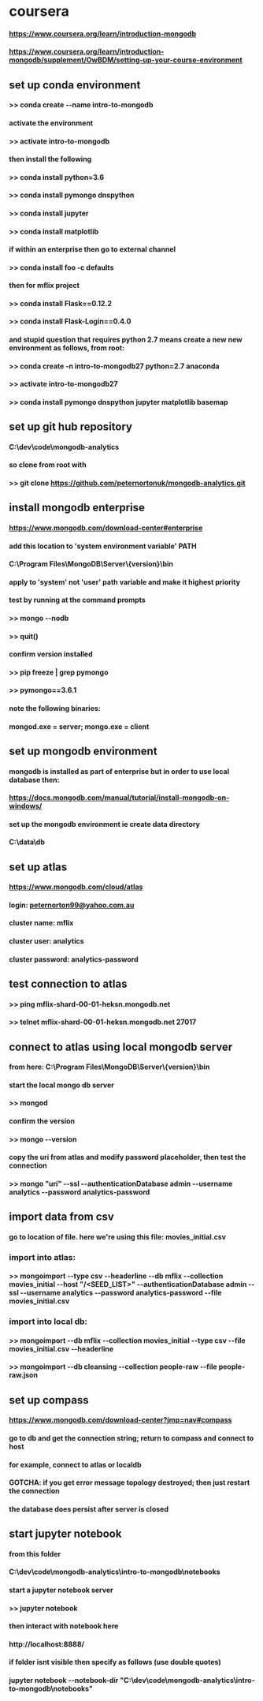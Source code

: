 # coursera
#### https://www.coursera.org/learn/introduction-mongodb
#### https://www.coursera.org/learn/introduction-mongodb/supplement/OwBDM/setting-up-your-course-environment

## set up conda environment
#### >> conda create --name intro-to-mongodb
#### activate the environment
#### >> activate intro-to-mongodb
#### then install the following
#### >> conda install python=3.6
#### >> conda install pymongo dnspython
#### >> conda install jupyter
#### >> conda install matplotlib
#### if within an enterprise then go to external channel
#### >> conda install foo -c defaults
#### then for mflix project
#### >> conda install Flask==0.12.2
#### >> conda install Flask-Login==0.4.0
#### and stupid question that requires python 2.7 means create a new new environment as follows, from root:
#### >> conda create -n intro-to-mongodb27 python=2.7 anaconda
#### >> activate intro-to-mongodb27
#### >> conda install pymongo dnspython jupyter matplotlib basemap

## set up git hub repository
#### C:\dev\code\mongodb-analytics
#### so clone from root with
#### >> git clone https://github.com/peternortonuk/mongodb-analytics.git

## install mongodb enterprise
#### https://www.mongodb.com/download-center#enterprise
#### add this location to 'system environment variable' PATH 
#### C:\Program Files\MongoDB\Server\\{version}\bin
#### apply to 'system' not 'user' path variable and make it highest priority
#### test by running at the command prompts
#### >> mongo --nodb
#### >> quit()
#### confirm version installed
#### >> pip freeze | grep pymongo
#### >> pymongo==3.6.1
#### note the following binaries:
#### mongod.exe = server; mongo.exe = client

## set up mongodb environment
#### mongodb is installed as part of enterprise but in order to use local database then:
#### https://docs.mongodb.com/manual/tutorial/install-mongodb-on-windows/
#### set up the mongodb environment ie create data directory
#### C:\data\db

## set up atlas
#### https://www.mongodb.com/cloud/atlas
#### login: peternorton99@yahoo.com.au
#### cluster name: mflix
#### cluster user: analytics
#### cluster password: analytics-password

## test connection to atlas
#### >> ping mflix-shard-00-01-heksn.mongodb.net
#### >> telnet mflix-shard-00-01-heksn.mongodb.net 27017

## connect to atlas using local mongodb server
#### from here: C:\Program Files\MongoDB\Server\\{version}\bin
#### start the local mongo db server
#### >> mongod
#### confirm the version
#### >> mongo --version
#### copy the uri from atlas and modify password placeholder, then test the connection
#### >> mongo "uri" --ssl --authenticationDatabase admin --username analytics --password analytics-password

## import data from csv
#### go to location of file. here we're using this file: movies_initial.csv
### import into atlas:
#### >> mongoimport --type csv --headerline --db mflix --collection movies_initial --host "<CLUSTER>/<SEED_LIST>" --authenticationDatabase admin --ssl --username analytics --password analytics-password --file movies_initial.csv
### import into local db:
#### >> mongoimport --db mflix --collection movies_initial --type csv --file movies_initial.csv --headerline
#### >> mongoimport --db cleansing --collection people-raw --file people-raw.json

## set up compass
#### https://www.mongodb.com/download-center?jmp=nav#compass
#### go to db and get the connection string; return to compass and connect to host
#### for example, connect to atlas or localdb
#### GOTCHA: if you get error message topology destroyed; then just restart the connection
####    the database does persist after server is closed

## start jupyter notebook
#### from this folder
#### C:\dev\code\mongodb-analytics\intro-to-mongodb\notebooks
#### start a jupyter notebook server
#### >> jupyter notebook
#### then interact with notebook here
#### http://localhost:8888/
#### if folder isnt visible then specify as follows (use double quotes)
#### jupyter notebook --notebook-dir "C:\dev\code\mongodb-analytics\intro-to-mongodb\notebooks"

